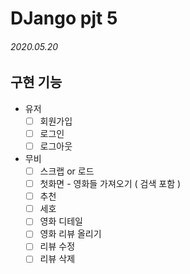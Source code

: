 # DJango pjt 5

###### 2020.05.20

## 구현 기능
- 유저
  - [ ] 회원가입
  - [ ] 로그인
  - [ ] 로그아웃
- 무비
  - [ ] 스크랩 or 로드
  - [ ] 첫화면 - 영화들 가져오기 ( 검색 포함 )
  - [ ] 추천
  - [ ] 세호
  - [ ] 영화 디테일
  - [ ] 영화 리뷰 올리기
  - [ ] 리뷰 수정
  - [ ] 리뷰 삭제